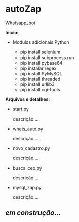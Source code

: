 # autoZap
Whatsapp_bot

<b> Início: </b>
<ul>
  <li> Modulos adicionais Python </li>
    <ul>
      <li> pip install selenium </li>
      <li> pip install subprocess.run </li>
      <li> pip install pybase64 </li>
      <li> pip instalar regex </li>
      <li> pip install PyMySQL </li>
      <li> pip install threaded </li>
      <li> pip install urllib3 </li>
      <li> pip install cgi-tools </li>
    </ul>
 </ul>

<b> Arquivos e detalhes: </b>
<ul>
  <li>start.py</li>
    <p>descrição....</p>
  <li>whats_auto.py</li>
    <p>descrição....</p>
  <li>novo_cadastro.py</li>
    <p>descrição....</p>
  <li>busca_cep.py</li>
    <p>descrição....</p>
  <li>mysql_zap.py</li>
    <p>descrição....</p>
</ul>

<h2><i>em construção...</i></h2>
